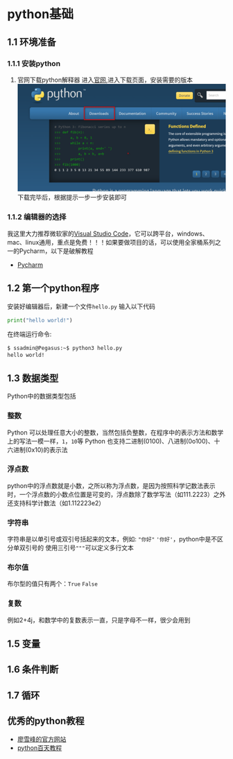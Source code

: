 # **python基础**
## 1.1 **环境准备**
### 1.1.1 **安装python**
1. 官网下载python解释器
进入[官网](https://www.python.org),进入下载页面，安装需要的版本
![20210829144854](https://raw.githubusercontent.com/Animezjy/PicGo_img/master/images20210829144854.png)
下载完毕后，根据提示一步一步安装即可
### 1.1.2 **编辑器的选择**
我这里大力推荐微软家的[Visual Studio Code](https://code.visualstudio.com/)，它可以跨平台，windows、mac、linux通用，重点是免费！！！如果要做项目的话，可以使用全家桶系列之一的Pycharm，以下是破解教程
- [Pycharm](tools/Pycharm)
## 1.2 **第一个python程序**
安装好编辑器后，新建一个文件`hello.py` 输入以下代码
```python
print("hello world!")
```
在终端运行命令:
```shell
$ ssadmin@Pegasus:~$ python3 hello.py 
hello world!
```
## 1.3 **数据类型**
Python中的数据类型包括
### **整数**
Python 可以处理任意大小的整数，当然包括负整数，在程序中的表示方法和数学上的写法一模一样，`1`，`10`等
Python 也支持二进制(0100)、八进制(0o100)、十六进制(0x10)的表示法
### **浮点数**
python中的浮点数就是小数，之所以称为浮点数，是因为按照科学记数法表示时，一个浮点数的小数点位置是可变的，浮点数除了数学写法（如111.2223）之外还支持科学计数法（如1.112223e2）
### **字符串**
字符串是以单引号或双引号括起来的文本，例如: `"你好"` `'你好'`，python中是不区分单双引号的
使用三引号`"""`可以定义多行文本
### **布尔值**
布尔型的值只有两个：`True` `False`
### **复数**
例如2+4j，和数学中的复数表示一直，只是字母不一样，很少会用到
## 1.5 **变量**

## 1.6 **条件判断**
## 1.7 **循环**
## **优秀的python教程**
- [廖雪峰的官方网站](https://www.liaoxuefeng.com/wiki/1016959663602400)
- [python百天教程](https://github.com/jackfrued/Python-100-Days)
